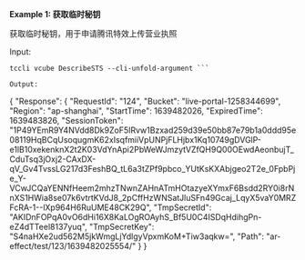 **Example 1: 获取临时秘钥**

获取临时秘钥，用于申请腾讯特效上传营业执照

Input: 

```
tccli vcube DescribeSTS --cli-unfold-argument ```

Output: 
```
{
    "Response": {
        "RequestId": "124",
        "Bucket": "live-portal-1258344699",
        "Region": "ap-shanghai",
        "StartTime": 1639482026,
        "ExpiredTime": 1639483826,
        "SessionToken": "1P49YEmR9Y4NVdd8Dk9ZoF5IRvw1Bzxad259d39e50bb87e79b1a0ddd95e08119HqBCqUsoqugmK62xIsqfmiiVpUNPjFLHjbx1Kq10749gDVGlP-e1lB10xekenknX2t2K03VdYnApi2PbWeWJmzytVZfQH9Q00OEwdAeonbujT_CduTsq3jOxj2-CAxDX-qV_Gv4TvssLG217d3FeshBQ_tL6a3tZPf9pbco_YUtKsKXAbjgeo2T2e_0FpbPje_Y-VCwJCQaYENNfHeem2mhzTNwnZAHnATmHOtazyeXYmxF6Bsdd2RY0i8rNnXS1HWia8se07k6vtrtKVdJ8_2pCffHzWNSatJluSFn49Gcaj_LqyX5vaY0MRZFcRA-1--lXp964H6RuUME48CK29Q",
        "TmpSecretId": "AKIDnFOPqA0vO6dHi16X8KaLOgROAyhS_Bf5U0C4ISDqHdihgPn-eZ4dTTeel8137yuq",
        "TmpSecretKey": "S4naHXe2ud562M5jkWmgLjYdlgyVpxmKoM+Tiw3aqkw=",
        "Path": "ar-effect/test/123/1639482025554/"
    }
}
```

